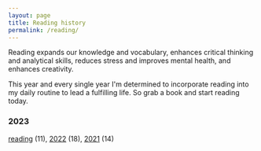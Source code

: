 ```yaml
---
layout: page
title: Reading history
permalink: /reading/
---
```


Reading expands our knowledge and vocabulary, enhances critical thinking and analytical skills, reduces stress and improves mental health, and enhances creativity.

This year and every single year I'm determined to incorporate reading into my daily routine to lead a fulfilling life. So grab a book and start reading today.

### 2023
[reading](/Progress/2023) (11),
[2022](/reading/2022) (18),
[2021](/reading/2021) (14)


